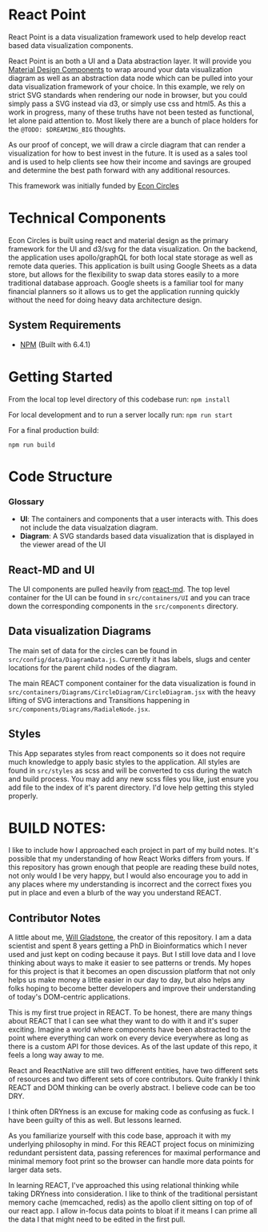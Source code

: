 # React Point
React Point is a data visualization framework used to help develop react based data visualization components.

React Point is an both a UI and a Data abstraction layer. It will provide you [Material Design Components](https://react-md.mlaursen.com/) to wrap around your data visualization diagram as well as an abstraction data node which can be pulled into your data visualization framework of your choice. In this example, we rely on strict SVG standards when rendering our node in browser, but you could simply pass a SVG instead via d3, or simply use css and html5. As this a work in progress, many of these truths have not been tested as functional, let alone paid attention to. Most likely there are a bunch of place holders for the `@TODO: $DREAMING_BIG` thoughts.

As our proof of concept, we will draw a circle diagram that can render a visualization for how to best invest in the future. It is used as a sales tool and is used to help clients see how their income and savings are grouped and determine the best path forward with any additional resources.

This framework was initially funded by [Econ Circles](https://www.econcircles.com)

# Technical Components

Econ Circles is built using react and material design as the primary framework for the UI and d3/svg for the data visualization. On the backend, the application uses apollo/graphQL for both local state storage as well as remote data queries. This application is built using Google Sheets as a data store, but allows for the flexibility to swap data stores easily to a more traditional database approach. Google sheets is a familiar tool for many financial planners so it allows us to get the application running quickly without the need for doing heavy data architecture design.

## System Requirements

* [NPM](https://www.npmjs.com/get-npm) (Built with 6.4.1)

# Getting Started

From the local top level directory of this codebase run:
``npm install``

For local development and to run a server locally run:
``npm run start``

For a final production build:

``npm run build``

# Code Structure

### Glossary

+ **UI**: The containers and components that a user interacts with. This does not include the data visualzation diagram.
+ **Diagram**: A SVG standards based data visualization that is displayed in the viewer aread of the UI

## React-MD and UI
The UI components are pulled heavily from [react-md](https://react-md.mlaursen.com/components/autocompletes). The top level container for the UI can be found in `src/containers/UI` and you can trace down the corresponding components in the `src/components` directory.

## Data visualization Diagrams
The main set of data for the circles can be found in `src/config/data/DiagramData.js`. Currently it has labels, slugs and center locations for the parent child nodes of the diagram.

The main REACT component container for the data visualization is found in `src/containers/Diagrams/CircleDiagram/CircleDiagram.jsx` with the heavy lifting of SVG interactions and Transitions happening in `src/components/Diagrams/RadialeNode.jsx`.

## Styles

This App separates styles from react components so it does not require much knowledge to apply basic styles to the application. All styles are found in `src/styles` as scss and will be converted to css during the watch and build process. You may add any new scss files you like, just ensure you add file to the index of it's parent directory. I'd love help getting this styled properly.

# BUILD NOTES:

I like to include how I approached each project in part of my build notes. It's possible that my understanding of how React Works differs from yours. If this repository has grown enough that people are reading these build notes, not only would I be very happy, but I would also encourage you to add in any places where my understanding is incorrect and the correct fixes you put in place and even a blurb of the way you understand REACT.

## Contributor Notes

A little about me, [Will Gladstone](https://will.gl@dst.one), the creator of this repository. I am a data scientist and spent 8 years getting a PhD in Bioinformatics which I never used and just kept on coding because it pays. But I still love data and I love thinking about ways to make it easier to see patterns or trends. My hopes for this project is that it becomes an open discussion platform that not only helps us make money a little easier in our day to day, but also helps any folks hoping to become better developers and improve their understanding of today's DOM-centric applications.

This is my first true project in REACT. To be honest, there are many things about REACT that I can see what they want to do with it and it's super exciting. Imagine a world where components have been abstracted to the point where everything can work on every device everywhere as long as there is a custom API for those devices. As of the last update of this repo, it feels a long way away to me.

React and ReactNative are still two different entities, have two different sets of resources and two different sets of core contributors.  Quite frankly I think REACT and DOM thinking can be overly abstract. I believe code can be too DRY. 

I think often DRYness is an excuse for making code as confusing as fuck. I have been guilty of this as well. But lessons learned.

As you familiarize yourself with this code base, approach it with my underlying philosophy in mind. For this REACT project focus on minimizing redundant persistent data, passing references for maximal performance and minimal memory foot print so the browser can handle more data points for larger data sets.

In learning REACT, I've approached this using relational thinking while taking DRYness into consideration. I like to think of the traditional persistant memory cache (memcached, redis) as the apollo client sitting on top of of our react app. I allow in-focus data points to bloat if it means I can prime all the data I that might need to be edited in the first pull.
